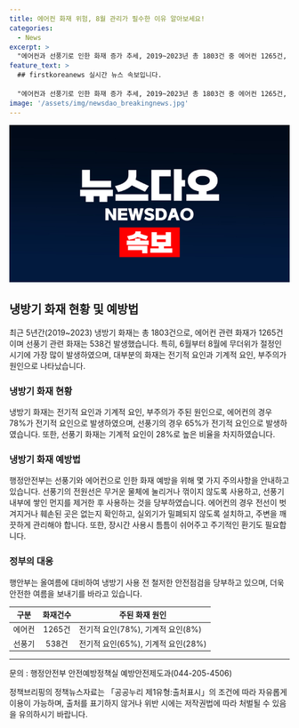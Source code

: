 ```yaml
---
title: 에어컨 화재 위험, 8월 관리가 필수한 이유 알아보세요!
categories:
  - News
excerpt: >
  "에어컨과 선풍기로 인한 화재 증가 추세, 2019~2023년 총 1803건 중 에어컨 1265건, 선풍기 538건. 무더위로 6월부터 증가, 8월에 최다 발생. 전기적 요인이 78%로 주요 원인. 행안부, 조심 사용 당부. 전원선 무거운 물체에 눌리지 않도록 주의, 선풍기 내부 먼지 제거 후 사용 등 안전수칙 제시. 박명균 행안부 예방정책국장, '냉방기 사용 전 철저 점검해 사고 없는 여름 보내길' 당부."
feature_text: >
  ## firstkoreanews 실시간 뉴스 속보입니다.

  "에어컨과 선풍기로 인한 화재 증가 추세, 2019~2023년 총 1803건 중 에어컨 1265건, 선풍기 538건. 무더위로 6월부터 증가, 8월에 최다 발생. 전기적 요인이 78%로 주요 원인. 행안부, 조심 사용 당부. 전원선 무거운 물체에 눌리지 않도록 주의, 선풍기 내부 먼지 제거 후 사용 등 안전수칙 제시. 박명균 행안부 예방정책국장, '냉방기 사용 전 철저 점검해 사고 없는 여름 보내길' 당부."
image: '/assets/img/newsdao_breakingnews.jpg'
---
```


<p><img src="/assets/img/newsdao_breakingnews.jpg" alt="firstkoreanews 속보" /></p>

<h2 data-ke-size="size26">냉방기 화재 현황 및 예방법</h2>

<p data-ke-size="size16">최근 5년간(2019~2023) 냉방기 화재는 총 1803건으로, 에어컨 관련 화재가 1265건이며 선풍기 관련 화재는 538건 발생했습니다. 특히, 6월부터 8월에 무더위가 절정인 시기에 가장 많이 발생하였으며, 대부분의 화재는 전기적 요인과 기계적 요인, 부주의가 원인으로 나타났습니다.</p>

<h3 data-ke-size="size24">냉방기 화재 현황</h3>

<p data-ke-size="size16">냉방기 화재는 전기적 요인과 기계적 요인, 부주의가 주된 원인으로, 에어컨의 경우 78%가 전기적 요인으로 발생하였으며, 선풍기의 경우 65%가 전기적 요인으로 발생하였습니다. 또한, 선풍기 화재는 기계적 요인이 28%로 높은 비율을 차지하였습니다.</p>

<h3 data-ke-size="size24">냉방기 화재 예방법</h3>

<p data-ke-size="size16">행정안전부는 선풍기와 에어컨으로 인한 화재 예방을 위해 몇 가지 주의사항을 안내하고 있습니다. 선풍기의 전원선은 무거운 물체에 눌리거나 꺾이지 않도록 사용하고, 선풍기 내부에 쌓인 먼지를 제거한 후 사용하는 것을 당부하였습니다. 에어컨의 경우 전선이 벗겨지거나 훼손된 곳은 없는지 확인하고, 실외기가 밀폐되지 않도록 설치하고, 주변을 깨끗하게 관리해야 합니다. 또한, 장시간 사용시 틈틈이 쉬어주고 주기적인 환기도 필요합니다.</p>

<h3 data-ke-size="size24">정부의 대응</h3>

<p data-ke-size="size16">행안부는 올여름에 대비하여 냉방기 사용 전 철저한 안전점검을 당부하고 있으며, 더욱 안전한 여름을 보내기를 바라고 있습니다.</p>

<table>
    <thead>
        <tr>
            <th style="text-align: center;"><b>구분</b></th>
            <th style="text-align: center;"><b>화재건수</b></th>
            <th style="text-align: center;"><b>주된 화재 원인</b></th>
        </tr>
    </thead>
    <tbody>
        <tr>
            <td style="text-align: center;">에어컨</td>
            <td style="text-align: center;">1265건</td>
            <td>전기적 요인(78%), 기계적 요인(8%)</td>
        </tr>
        <tr>
            <td style="text-align: center;">선풍기</td>
            <td style="text-align: center;">538건</td>
            <td>전기적 요인(65%), 기계적 요인(28%)</td>
        </tr>
    </tbody>
</table>

<hr>

<p data-ke-size="size16">문의 : 행정안전부 안전예방정책실 예방안전제도과(044-205-4506)</p>

<p data-ke-size="size16">정책브리핑의 정책뉴스자료는 「공공누리 제1유형:출처표시」의 조건에 따라 자유롭게 이용이 가능하며, 출처를 표기하지 않거나 위반 시에는 저작권법에 따라 처벌될 수 있음을 유의하시기 바랍니다.</p>

